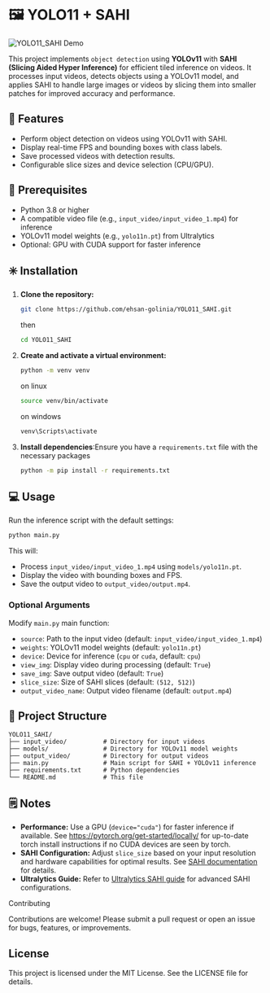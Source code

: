 # 🖼️ YOLO11 + SAHI

![YOLO11_SAHI Demo](assets/output.gif)

This project implements `object detection` using **YOLOv11** with **SAHI (Slicing Aided Hyper Inference)** for efficient tiled inference on videos. It processes input videos, detects objects using a YOLOv11 model, and applies SAHI to handle large images or videos by slicing them into smaller patches for improved accuracy and performance.

## 🎡 Features

- Perform object detection on videos using YOLOv11 with SAHI.
- Display real-time FPS and bounding boxes with class labels.
- Save processed videos with detection results.
- Configurable slice sizes and device selection (CPU/GPU).

## 💼 Prerequisites

- Python 3.8 or higher
- A compatible video file (e.g., `input_video/input_video_1.mp4`) for inference
- YOLOv11 model weights (e.g., `yolo11n.pt`) from Ultralytics
- Optional: GPU with CUDA support for faster inference

## ✳️ Installation

1. **Clone the repository:**

   ```bash
   git clone https://github.com/ehsan-golinia/YOLO11_SAHI.git
   ```
   then
   ```bash
   cd YOLO11_SAHI
   ```

2. **Create and activate a virtual environment:**

   ```bash
   python -m venv venv
   ```
   on linux
   ```bash
   source venv/bin/activate
   ```
   on windows
   ```bash
   venv\Scripts\activate
   ```

3. **Install dependencies**:Ensure you have a `requirements.txt` file with the necessary packages

   ```bash
   python -m pip install -r requirements.txt
   ```

## 💻 Usage

Run the inference script with the default settings:

```bash
python main.py
```

This will:

- Process `input_video/input_video_1.mp4` using `models/yolo11n.pt`.
- Display the video with bounding boxes and FPS.
- Save the output video to `output_video/output.mp4`.

### Optional Arguments

Modify `main.py` main function:

- `source`: Path to the input video (default: `input_video/input_video_1.mp4`)
- `weights`: YOLOv11 model weights (default: `yolo11n.pt`)
- `device`: Device for inference (`cpu` or `cuda`, default: `cpu`)
- `view_img`: Display video during processing (default: `True`)
- `save_img`: Save output video (default: `True`)
- `slice_size`: Size of SAHI slices (default: `(512, 512)`)
- `output_video_name`: Output video filename (default: `output.mp4`)

## 📂 Project Structure

```
YOLO11_SAHI/
├── input_video/          # Directory for input videos
├── models/               # Directory for YOLOv11 model weights
├── output_video/         # Directory for output videos
├── main.py               # Main script for SAHI + YOLOv11 inference
├── requirements.txt      # Python dependencies
└── README.md             # This file
```

## 🗒️ Notes
- **Performance:** Use a GPU (`device="cuda"`) for faster inference if available.
See https://pytorch.org/get-started/locally/ for up-to-date torch install instructions if no CUDA devices are seen by torch.
- **SAHI Configuration:** Adjust `slice_size` based on your input resolution and hardware capabilities for optimal results. See [SAHI documentation](https://obss.github.io/sahi/) for details.
- **Ultralytics Guide:** Refer to [Ultralytics SAHI guide](https://docs.ultralytics.com/guides/sahi-tiled-inference/) for advanced SAHI configurations.

Contributing

Contributions are welcome! Please submit a pull request or open an issue for bugs, features, or improvements.

## License

This project is licensed under the MIT License. See the LICENSE file for details.